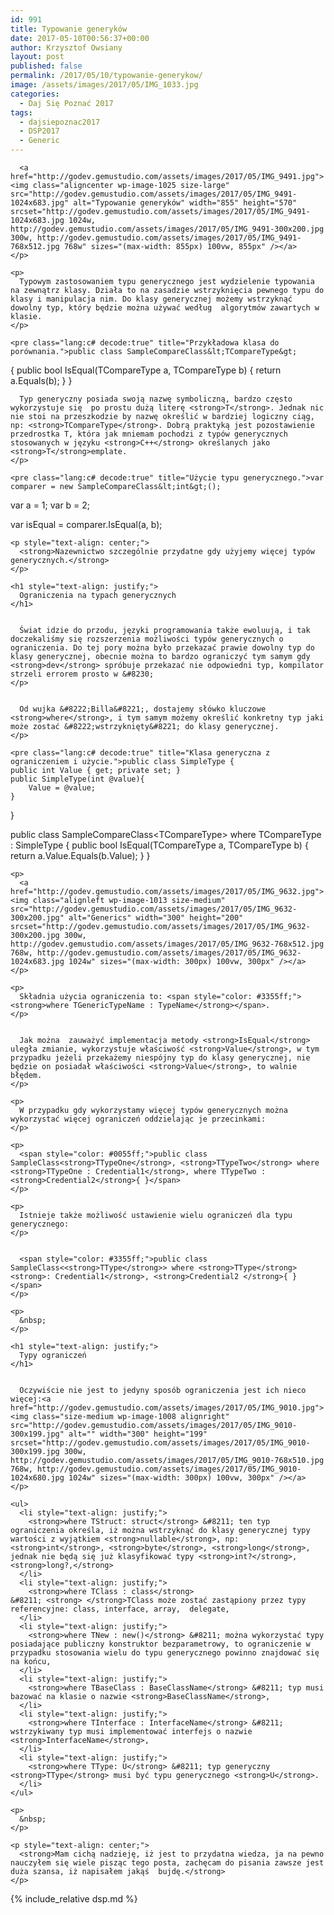 ```yaml
---
id: 991
title: Typowanie generyków
date: 2017-05-10T00:56:37+00:00
author: Krzysztof Owsiany
layout: post
published: false
permalink: /2017/05/10/typowanie-generykow/
image: /assets/images/2017/05/IMG_1033.jpg
categories:
  - Daj Się Poznać 2017
tags:
  - dajsiepoznac2017
  - DSP2017
  - Generic
---
```

<div id="dslc-theme-content">
  <div id="dslc-theme-content-inner">

      <a href="http://godev.gemustudio.com/assets/images/2017/05/IMG_9491.jpg"><img class="aligncenter wp-image-1025 size-large" src="http://godev.gemustudio.com/assets/images/2017/05/IMG_9491-1024x683.jpg" alt="Typowanie generyków" width="855" height="570" srcset="http://godev.gemustudio.com/assets/images/2017/05/IMG_9491-1024x683.jpg 1024w, http://godev.gemustudio.com/assets/images/2017/05/IMG_9491-300x200.jpg 300w, http://godev.gemustudio.com/assets/images/2017/05/IMG_9491-768x512.jpg 768w" sizes="(max-width: 855px) 100vw, 855px" /></a>
    </p>
    
    <p>
      Typowym zastosowaniem typu generycznego jest wydzielenie typowania na zewnątrz klasy. Działa to na zasadzie wstrzyknięcia pewnego typu do klasy i manipulacja nim. Do klasy generycznej możemy wstrzyknąć dowolny typ, który będzie można używać według  algorytmów zawartych w klasie.
    </p>
    
    <pre class="lang:c# decode:true" title="Przykładowa klasa do porównania.">public class SampleCompareClass&lt;TCompareType&gt;
{
    public bool IsEqual(TCompareType a, TCompareType b)
    {
        return a.Equals(b);
    }
}</pre>
    

      Typ generyczny posiada swoją nazwę symboliczną, bardzo często wykorzystuje się  po prostu dużą literę <strong>T</strong>. Jednak nic nie stoi na przeszkodzie by nazwę określić w bardziej logiczny ciąg, np: <strong>TCompareType</strong>. Dobrą praktyką jest pozostawienie przedrostka T, która jak mniemam pochodzi z typów generycznych stosowanych w języku <strong>C++</strong> określanych jako <strong>T</strong>emplate.
    </p>
    
    <pre class="lang:c# decode:true" title="Użycie typu generycznego.">var comparer = new SampleCompareClass&lt;int&gt;();
var a = 1;
var b = 2;

var isEqual = comparer.IsEqual(a, b);</pre>
    
    <p style="text-align: center;">
      <strong>Nazewnictwo szczególnie przydatne gdy użyjemy więcej typów generycznych.</strong>
    </p>
    
    <h1 style="text-align: justify;">
      Ograniczenia na typach generycznych
    </h1>
    

      Świat idzie do przodu, języki programowania także ewoluują, i tak doczekaliśmy się rozszerzenia możliwości typów generycznych o ograniczenia. Do tej pory można było przekazać prawie dowolny typ do klasy generycznej, obecnie można to bardzo ograniczyć tym samym gdy <strong>dev</strong> spróbuje przekazać nie odpowiedni typ, kompilator strzeli errorem prosto w &#8230;
    </p>
    

      Od wujka &#8222;Billa&#8221;, dostajemy słówko kluczowe <strong>where</strong>, i tym samym możemy określić konkretny typ jaki może zostać &#8222;wstrzyknięty&#8221; do klasy generycznej.
    </p>
    
    <pre class="lang:c# decode:true" title="Klasa generyczna z ograniczeniem i użycie.">public class SimpleType {
    public int Value { get; private set; }
    public SimpleType(int @value){
        Value = @value;
    }        
}     
         
public class SampleCompareClass&lt;TCompareType&gt; where TCompareType : SimpleType
{
    public bool IsEqual(TCompareType a, TCompareType b)
    {
        return a.Value.Equals(b.Value);
    }
}</pre>
    
    <p>
      <a href="http://godev.gemustudio.com/assets/images/2017/05/IMG_9632.jpg"><img class="alignleft wp-image-1013 size-medium" src="http://godev.gemustudio.com/assets/images/2017/05/IMG_9632-300x200.jpg" alt="Generics" width="300" height="200" srcset="http://godev.gemustudio.com/assets/images/2017/05/IMG_9632-300x200.jpg 300w, http://godev.gemustudio.com/assets/images/2017/05/IMG_9632-768x512.jpg 768w, http://godev.gemustudio.com/assets/images/2017/05/IMG_9632-1024x683.jpg 1024w" sizes="(max-width: 300px) 100vw, 300px" /></a>
    </p>
    
    <p>
      Składnia użycia ograniczenia to: <span style="color: #3355ff;"><strong>where TGenericTypeName : TypeName</strong></span>.
    </p>
    

      Jak można  zauważyć implementacja metody <strong>IsEqual</strong> uległa zmianie, wykorzystuje właściwość <strong>Value</strong>, w tym przypadku jeżeli przekażemy niespójny typ do klasy generycznej, nie będzie on posiadał właściwości <strong>Value</strong>, to walnie błędem.
    </p>
    
    <p>
      W przypadku gdy wykorzystamy więcej typów generycznych można wykorzystać więcej ograniczeń oddzielając je przecinkami:
    </p>
    
    <p>
      <span style="color: #0055ff;">public class SampleClass<strong>TTypeOne</strong>, <strong>TTypeTwo</strong> where <strong>TTypeOne : Credential1</strong>, where TTypeTwo : <strong>Credential2</strong>{ }</span>
    </p>
    
    <p>
      Istnieje także możliwość ustawienie wielu ograniczeń dla typu generycznego:
    </p>
    

      <span style="color: #3355ff;">public class SampleClass<<strong>TType</strong>> where <strong>TType</strong><strong>: Credential1</strong>, <strong>Credential2 </strong>{ }</span>
    </p>
    
    <p>
      &nbsp;
    </p>
    
    <h1 style="text-align: justify;">
      Typy ograniczeń
    </h1>
    

      Oczywiście nie jest to jedyny sposób ograniczenia jest ich nieco więcej:<a href="http://godev.gemustudio.com/assets/images/2017/05/IMG_9010.jpg"><img class="size-medium wp-image-1008 alignright" src="http://godev.gemustudio.com/assets/images/2017/05/IMG_9010-300x199.jpg" alt="" width="300" height="199" srcset="http://godev.gemustudio.com/assets/images/2017/05/IMG_9010-300x199.jpg 300w, http://godev.gemustudio.com/assets/images/2017/05/IMG_9010-768x510.jpg 768w, http://godev.gemustudio.com/assets/images/2017/05/IMG_9010-1024x680.jpg 1024w" sizes="(max-width: 300px) 100vw, 300px" /></a>
    </p>
    
    <ul>
      <li style="text-align: justify;">
        <strong>where TStruct: struct</strong> &#8211; ten typ ograniczenia określa, iż można wstrzyknąć do klasy generycznej typy wartości z wyjątkiem <strong>nullable</strong>, np: <strong>int</strong>, <strong>byte</strong>, <strong>long</strong>, jednak nie będą się już klasyfikować typy <strong>int?</strong>, <strong>long?,</strong>
      </li>
      <li style="text-align: justify;">
        <strong>where TClass : class</strong> &#8211; <strong> </strong>TClass może zostać zastąpiony przez typy referencyjne: class, interface, array,  delegate,
      </li>
      <li style="text-align: justify;">
        <strong>where TNew : new()</strong> &#8211; można wykorzystać typy posiadające publiczny konstruktor bezparametrowy, to ograniczenie w przypadku stosowania wielu do typu generycznego powinno znajdować się na końcu,
      </li>
      <li style="text-align: justify;">
        <strong>where TBaseClass : BaseClassName</strong> &#8211; typ musi bazować na klasie o nazwie <strong>BaseClassName</strong>,
      </li>
      <li style="text-align: justify;">
        <strong>where TInterface : InterfaceName</strong> &#8211; wstrzykiwany typ musi implementować interfejs o nazwie <strong>InterfaceName</strong>,
      </li>
      <li style="text-align: justify;">
        <strong>where TType: U</strong> &#8211; typ generyczny <strong>TType</strong> musi być typu generycznego <strong>U</strong>.
      </li>
    </ul>
    
    <p>
      &nbsp;
    </p>
    
    <p style="text-align: center;">
      <strong>Mam cichą nadzieję, iż jest to przydatna wiedza, ja na pewno nauczyłem się wiele pisząc tego posta, zachęcam do pisania zawsze jest duża szansa, iż napisałem jakąś  bujdę.</strong>
    </p>
    
{% include_relative dsp.md %}